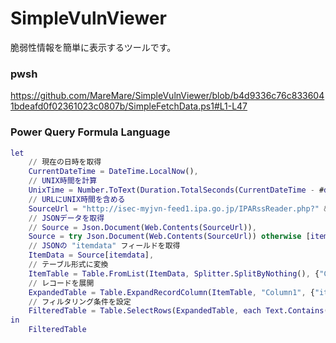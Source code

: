 # SimpleVulnViewer
脆弱性情報を簡単に表示するツールです。

### pwsh
https://github.com/MareMare/SimpleVulnViewer/blob/b4d9336c76c8336041bdeafd0f02361023c0807b/SimpleFetchData.ps1#L1-L47

### Power Query Formula Language
```m
let
    // 現在の日時を取得
    CurrentDateTime = DateTime.LocalNow(),
    // UNIX時間を計算
    UnixTime = Number.ToText(Duration.TotalSeconds(CurrentDateTime - #datetime(1970, 1, 1, 0, 0, 0))),
    // URLにUNIX時間を含める
    SourceUrl = "http://isec-myjvn-feed1.ipa.go.jp/IPARssReader.php?" & UnixTime & "&tool=icatw",
    // JSONデータを取得
    // Source = Json.Document(Web.Contents(SourceUrl)),
    Source = try Json.Document(Web.Contents(SourceUrl)) otherwise [itemdata = {}],
    // JSONの "itemdata" フィールドを取得
    ItemData = Source[itemdata],
    // テーブル形式に変換
    ItemTable = Table.FromList(ItemData, Splitter.SplitByNothing(), {"Column1"}),
    // レコードを展開
    ExpandedTable = Table.ExpandRecordColumn(ItemTable, "Column1", {"item_date", "item_title", "item_link"}),
    // フィルタリング条件を設定
    FilteredTable = Table.SelectRows(ExpandedTable, each Text.Contains([item_title], "Microsoft") or Text.Contains([item_title], "Adobe Acrobat") or Text.Contains([item_title], "Java"))
in
    FilteredTable
```
